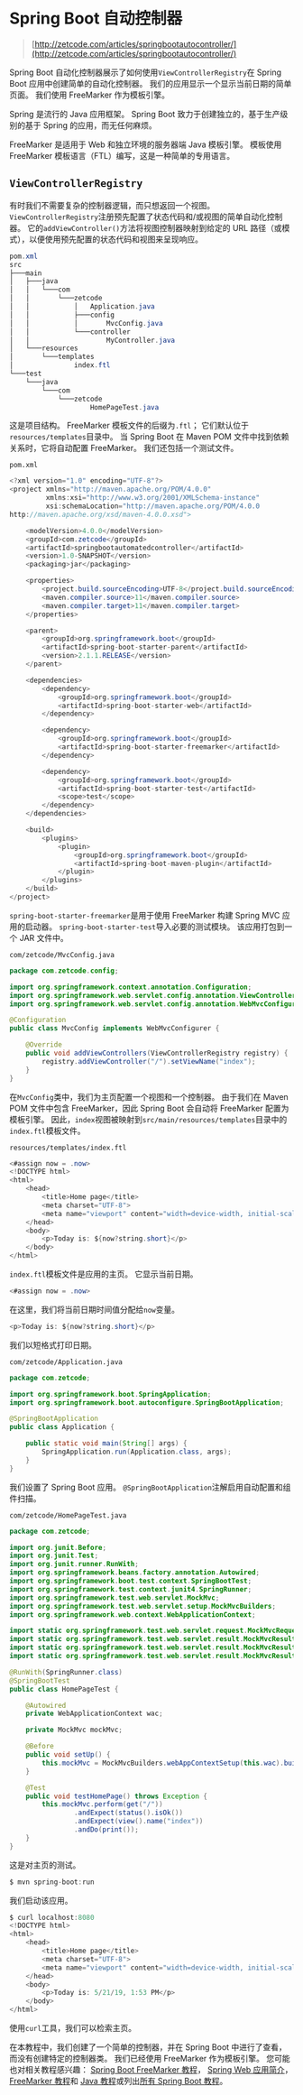 # Spring Boot 自动控制器

> [http://zetcode.com/articles/springbootautocontroller/](http://zetcode.com/articles/springbootautocontroller/)

Spring Boot 自动化控制器展示了如何使用`ViewControllerRegistry`在 Spring Boot 应用中创建简单的自动化控制器。 我们的应用显示一个显示当前日期的简单页面。 我们使用 FreeMarker 作为模板引擎。

Spring 是流行的 Java 应用框架。 Spring Boot 致力于创建独立的，基于生产级别的基于 Spring 的应用，而无任何麻烦。

FreeMarker 是适用于 Web 和独立环境的服务器端 Java 模板引擎。 模板使用 FreeMarker 模板语言（FTL）编写，这是一种简单的专用语言。

## `ViewControllerRegistry`

有时我们不需要复杂的控制器逻辑，而只想返回一个视图。 `ViewControllerRegistry`注册预先配置了状态代码和/或视图的简单自动化控制器。 它的`addViewController()`方法将视图控制器映射到给定的 URL 路径（或模式），以便使用预先配置的状态代码和视图来呈现响应。

```java
pom.xml
src
├───main
│   ├───java
│   │   └───com
│   │       └───zetcode
│   │           │   Application.java
│   │           ├───config
│   │           │       MvcConfig.java
│   │           └───controller
│   │                   MyController.java
│   └───resources
│       └───templates
│               index.ftl
└───test
    └───java
        └───com
            └───zetcode
                    HomePageTest.java

```

这是项目结构。 FreeMarker 模板文件的后缀为`.ftl`； 它们默认位于`resources/templates`目录中。 当 Spring Boot 在 Maven POM 文件中找到依赖关系时，它将自动配置 FreeMarker。 我们还包括一个测试文件。

`pom.xml`

```java
<?xml version="1.0" encoding="UTF-8"?>
<project xmlns="http://maven.apache.org/POM/4.0.0"
         xmlns:xsi="http://www.w3.org/2001/XMLSchema-instance"
         xsi:schemaLocation="http://maven.apache.org/POM/4.0.0
http://maven.apache.org/xsd/maven-4.0.0.xsd">

    <modelVersion>4.0.0</modelVersion>
    <groupId>com.zetcode</groupId>
    <artifactId>springbootautomatedcontroller</artifactId>
    <version>1.0-SNAPSHOT</version>
    <packaging>jar</packaging>

    <properties>
        <project.build.sourceEncoding>UTF-8</project.build.sourceEncoding>
        <maven.compiler.source>11</maven.compiler.source>
        <maven.compiler.target>11</maven.compiler.target>
    </properties>

    <parent>
        <groupId>org.springframework.boot</groupId>
        <artifactId>spring-boot-starter-parent</artifactId>
        <version>2.1.1.RELEASE</version>
    </parent>

    <dependencies>
        <dependency>
            <groupId>org.springframework.boot</groupId>
            <artifactId>spring-boot-starter-web</artifactId>
        </dependency>

        <dependency>
            <groupId>org.springframework.boot</groupId>
            <artifactId>spring-boot-starter-freemarker</artifactId>
        </dependency>

        <dependency>
            <groupId>org.springframework.boot</groupId>
            <artifactId>spring-boot-starter-test</artifactId>
            <scope>test</scope>
        </dependency>
    </dependencies>

    <build>
        <plugins>
            <plugin>
                <groupId>org.springframework.boot</groupId>
                <artifactId>spring-boot-maven-plugin</artifactId>
            </plugin>
        </plugins>
    </build>
</project>

```

`spring-boot-starter-freemarker`是用于使用 FreeMarker 构建 Spring MVC 应用的启动器。 `spring-boot-starter-test`导入必要的测试模块。 该应用打包到一个 JAR 文件中。

`com/zetcode/MvcConfig.java`

```java
package com.zetcode.config;

import org.springframework.context.annotation.Configuration;
import org.springframework.web.servlet.config.annotation.ViewControllerRegistry;
import org.springframework.web.servlet.config.annotation.WebMvcConfigurer;

@Configuration
public class MvcConfig implements WebMvcConfigurer {

    @Override
    public void addViewControllers(ViewControllerRegistry registry) {
        registry.addViewController("/").setViewName("index");
    }
}

```

在`MvcConfig`类中，我们为主页配置一个视图和一个控制器。 由于我们在 Maven POM 文件中包含 FreeMarker，因此 Spring Boot 会自动将 FreeMarker 配置为模板引擎。 因此，`index`视图被映射到`src/main/resources/templates`目录中的`index.ftl`模板文件。

`resources/templates/index.ftl`

```java
<#assign now = .now>
<!DOCTYPE html>
<html>
    <head>
        <title>Home page</title>
        <meta charset="UTF-8">
        <meta name="viewport" content="width=device-width, initial-scale=1.0">
    </head>
    <body>
        <p>Today is: ${now?string.short}</p>
    </body>
</html>

```

`index.ftl`模板文件是应用的主页。 它显示当前日期。

```java
<#assign now = .now>

```

在这里，我们将当前日期时间值分配给`now`变量。

```java
<p>Today is: ${now?string.short}</p>

```

我们以短格式打印日期。

`com/zetcode/Application.java`

```java
package com.zetcode;

import org.springframework.boot.SpringApplication;
import org.springframework.boot.autoconfigure.SpringBootApplication;

@SpringBootApplication
public class Application {

    public static void main(String[] args) {
        SpringApplication.run(Application.class, args);
    }
}

```

我们设置了 Spring Boot 应用。 `@SpringBootApplication`注解启用自动配置和组件扫描。

`com/zetcode/HomePageTest.java`

```java
package com.zetcode;

import org.junit.Before;
import org.junit.Test;
import org.junit.runner.RunWith;
import org.springframework.beans.factory.annotation.Autowired;
import org.springframework.boot.test.context.SpringBootTest;
import org.springframework.test.context.junit4.SpringRunner;
import org.springframework.test.web.servlet.MockMvc;
import org.springframework.test.web.servlet.setup.MockMvcBuilders;
import org.springframework.web.context.WebApplicationContext;

import static org.springframework.test.web.servlet.request.MockMvcRequestBuilders.get;
import static org.springframework.test.web.servlet.result.MockMvcResultHandlers.print;
import static org.springframework.test.web.servlet.result.MockMvcResultMatchers.status;
import static org.springframework.test.web.servlet.result.MockMvcResultMatchers.view;

@RunWith(SpringRunner.class)
@SpringBootTest
public class HomePageTest {

    @Autowired
    private WebApplicationContext wac;

    private MockMvc mockMvc;

    @Before
    public void setUp() {
        this.mockMvc = MockMvcBuilders.webAppContextSetup(this.wac).build();
    }

    @Test
    public void testHomePage() throws Exception {
        this.mockMvc.perform(get("/"))
                .andExpect(status().isOk())
                .andExpect(view().name("index"))
                .andDo(print());
    }
}

```

这是对主页的测试。

```java
$ mvn spring-boot:run

```

我们启动该应用。

```java
$ curl localhost:8080
<!DOCTYPE html>
<html>
    <head>
        <title>Home page</title>
        <meta charset="UTF-8">
        <meta name="viewport" content="width=device-width, initial-scale=1.0">
    </head>
    <body>
        <p>Today is: 5/21/19, 1:53 PM</p>
    </body>
</html>

```

使用`curl`工具，我们可以检索主页。

在本教程中，我们创建了一个简单的控制器，并在 Spring Boot 中进行了查看，而没有创建特定的控制器类。 我们已经使用 FreeMarker 作为模板引擎。 您可能也对相关教程感兴趣： [Spring Boot FreeMarker 教程](/springboot/freemarker/)， [Spring Web 应用简介](/articles/springwebfirst/)， [FreeMarker 教程](/java/freemarker/)和 [Java 教程](/lang/java/)或列出[所有 Spring Boot 教程](/all/#springboot)。